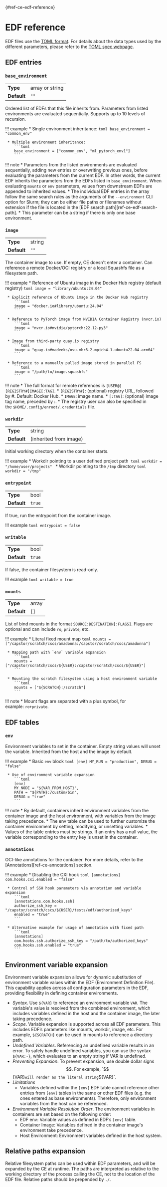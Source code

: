 [](){#ref-ce-edf-reference}
# EDF reference

EDF files use the [TOML format](https://toml.io/en/). For details about the data types used by the different parameters, please refer to the [TOML spec webpage](https://toml.io/en/v1.0.0).

## EDF entries 

### `base_environment`

 |             |                 |
 |-------------|-----------------|
 | **Type**    | array or string |
 | **Default** | `""`            |

Ordered list of EDFs that this file inherits from. Parameters from listed environments are evaluated sequentially. Supports up to 10 levels of recursion.

!!! example
     * Single environment inheritance:
        ```toml
        base_environment = "common_env"
        ```

     * Multiple environment inheritance:
        ```toml
        base_environment = ["common_env", "ml_pytorch_env1"]
        ```

!!! note
     * Parameters from the listed environments are evaluated sequentially, adding new entries or overwriting previous ones, before evaluating the parameters from the current EDF. In other words, the current EDF inherits the parameters from the EDFs listed in `base_environment`. When evaluating `mounts` or `env` parameters, values from downstream EDFs are appended to inherited values.
     * The individual EDF entries in the array follow the same search rules as the arguments of the `--environment` CLI option for Slurm; they can be either file paths or filenames without extension if the file is located in the [EDF search path][ref-ce-edf-search-path].
     * This parameter can be a string if there is only one base environment.

### `image`

 |             |        |
 |-------------|--------|
 | **Type**    | string |
 | **Default** | `""`   |

The container image to use. If empty, CE doesn't enter a container. Can reference a remote Docker/OCI registry or a local Squashfs file as a filesystem path.

!!! example
     * Reference of Ubuntu image in the Docker Hub registry (default registry)
        ```toml
        image = "library/ubuntu:24.04"
        ```

     * Explicit reference of Ubuntu image in the Docker Hub registry
        ```toml
        image = "docker.io#library/ubuntu:24.04"
        ```

     * Reference to PyTorch image from NVIDIA Container Registry (nvcr.io)
        ```toml
        image = "nvcr.io#nvidia/pytorch:22.12-py3"
        ```

     * Image from third-party quay.io registry
        ```toml
        image = "quay.io#madeeks/osu-mb:6.2-mpich4.1-ubuntu22.04-arm64"
        ```

     * Reference to a manually pulled image stored in parallel FS
        ```toml
        image = "/path/to/image.squashfs"
        ```

!!! note
     * The full format for remote references is `[USER@][REGISTRY#]IMAGE[:TAG]`.
         * `[REGISTRY#]`: (optional) registry URL, followed by #. Default: Docker Hub.
         * `IMAGE`: image name.
         * `[:TAG]`: (optional) image tag name, preceded by :.
     * The registry user can also be specified in the `$HOME/.config/enroot/.credentials` file.

### `workdir`

 |             |                        |
 |-------------|------------------------|
 | **Type**    | string                 |
 | **Default** | (inherited from image) |

Initial working directory when the container starts.

!!! example
     * Workdir pointing to a user defined project path 
        ```toml
        workdir = "/home/user/projects"
        ```
     * Workdir pointing to the `/tmp` directory
        ```toml
        workdir = "/tmp"
        ```

### `entrypoint`

 |             |        |
 |-------------|--------|
 | **Type**    | bool   |
 | **Default** | `true` |

If true, run the entrypoint from the container image.

!!! example
    ```toml
    entrypoint = false
    ```

### `writable`

 |             |        |
 |-------------|--------|
 | **Type**    | bool   |
 | **Default** | `true` |

If false, the container filesystem is read-only.

!!! example
    ```toml
    writable = true
    ```

### `mounts`

 |             |       |
 |-------------|-------|
 | **Type**    | array |
 | **Default** | `[]`  |

List of bind mounts in the format `SOURCE:DESTINATION[:FLAGS]`. Flags are optional and can include `ro`, `private`, etc.

!!! example
     * Literal fixed mount map
        ```toml
        mounts = ["/capstor/scratch/cscs/amadonna:/capstor/scratch/cscs/amadonna"]
        ```

     * Mapping path with `env` variable expansion
        ```toml
        mounts = ["/capstor/scratch/cscs/${USER}:/capstor/scratch/cscs/${USER}"]
        ```

     * Mounting the scratch filesystem using a host environment variable
        ```toml
        mounts = ["${SCRATCH}:/scratch"]
        ```

!!! note
    * Mount flags are separated with a plus symbol, for example: `ro+private`.

## EDF tables

### `env`

Environment variables to set in the container. Empty string values will unset the variable. Inherited from the host and the image by default.

!!! example
     * Basic `env` block
        ```toml
        [env]
        MY_RUN = "production",
        DEBUG = "false"
        ```

     * Use of environment variable expansion
        ```toml
        [env]
        MY_NODE = "${VAR_FROM_HOST}",
        PATH = "${PATH}:/custom/bin", 
        DEBUG = "true"
        ```

!!! note
    * By default, containers inherit environment variables from the container image and the host environment, with variables from the image taking precedence.
    * The env table can be used to further customize the container environment by setting, modifying, or unsetting variables.
    * Values of the table entries must be strings. If an entry has a null value, the variable corresponding to the entry key is unset in the container.

### `annotations`

OCI-like annotations for the container. For more details, refer to the [Annotations][ref-ce-annotations] section.

!!! example
     * Disabling the CXI hook
        ```toml
        [annotations]
        com.hooks.cxi.enabled = "false"
        ```

     * Control of SSH hook parameters via annotation and variable expansion
        ```toml
        [annotations.com.hooks.ssh]
        authorize_ssh_key = "/capstor/scratch/cscs/${USER}/tests/edf/authorized_keys"
        enabled = "true"
        ```

     * Alternative example for usage of annotation with fixed path
        ```toml
        [annotations]
        com.hooks.ssh.authorize_ssh_key = "/path/to/authorized_keys"
        com.hooks.ssh.enabled = "true"
        ```

## Environment variable expansion

Environment variable expansion allows for dynamic substitution of environment variable values within the EDF (Environment Definition File). This capability applies across all configuration parameters in the EDF, providing flexibility in defining container environments.

 * *Syntax*. Use `${VAR}` to reference an environment variable `VAR`. The variable's value is resolved from the combined environment, which includes variables defined in the host and the container image, the later taking precedence.
 * *Scope*. Variable expansion is supported across all EDF parameters. This includes EDF’s parameters like mounts, workdir, image, etc. For example, `${SCRATCH}` can be used in mounts to reference a directory path.
 * *Undefined Variables*. Referencing an undefined variable results in an error. To safely handle undefined variables, you can use the syntax `${VAR:-}`, which evaluates to an empty string if VAR is undefined.
 * *Preventing Expansion*. To prevent expansion, use double dollar signs $$. For example, `$${VAR}` will render as the literal string `${VAR}`.
 * *Limitations*
    * Variables defined within the `[env]` EDF table cannot reference other entries from `[env]` tables in the same or other EDF files (e.g. the ones entered as base environments). Therefore, only environment variables from the host can be referenced.  
 * *Environment Variable Resolution Order*. The environment variables in containers are set based on the following order: 
    * EDF env: Variable values as defined in EDF’s `[env]` table.
    * Container Image: Variables defined in the container image's environment take precedence.
    * Host Environment: Environment variables defined in the host system.

## Relative paths expansion

Relative filesystem paths can be used within EDF parameters, and will be expanded by the CE at runtime. 
The paths are interpreted as relative to the working directory of the process calling the CE, not to the location of the EDF file.
Relative paths should be prepended by `./`.
